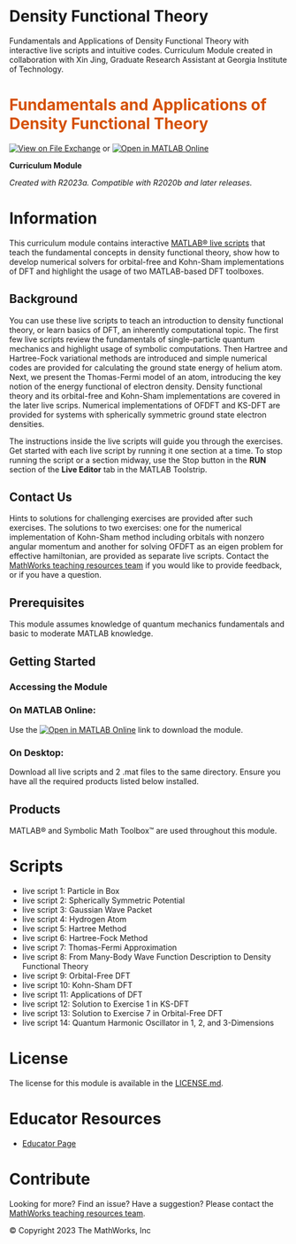 # Density Functional Theory
Fundamentals and Applications of Density Functional Theory with interactive live scripts and intuitive codes.
Curriculum Module created in collaboration with Xin Jing, Graduate Research Assistant at Georgia Institute of Technology.
<a name="T_DEF03274"></a>
# <span style="color:rgb(213,80,0)">Fundamentals and Applications of Density Functional Theory</span>
<a name="H_053613DF"></a>

[![View on File Exchange](https://www.mathworks.com/matlabcentral/images/matlab-file-exchange.svg)](https://www.mathworks.com/matlabcentral/fileexchange/155050-density-functional-theory) or [![Open in MATLAB Online](https://www.mathworks.com/images/responsive/global/open-in-matlab-online.svg)](https://matlab.mathworks.com/open/github/v1?repo=MathWorks-Teaching-Resources/Density-Functional-Theory)

**Curriculum Module**

_Created with R2023a. Compatible with R2020b and later releases._

# Information

This curriculum module contains interactive [MATLAB® live scripts](https://www.mathworks.com/products/matlab/live-editor.html) that teach the fundamental concepts in density functional theory, show how to develop numerical solvers for orbital-free and Kohn-Sham implementations of DFT and highlight the usage of two MATLAB-based DFT toolboxes.

<a name="H_F00D98E4"></a>
## Background

You can use these live scripts to teach an introduction to density functional theory, or learn basics of DFT, an inherently computational topic. The first few live scripts review the fundamentals of single-particle quantum mechanics and highlight usage of symbolic computations. Then Hartree and Hartree-Fock variational methods are introduced and simple numerical codes are provided for calculating the ground state energy of helium atom. Next, we present the Thomas-Fermi model of an atom, introducing the key notion of the energy functional of electron density. Density functional theory and its orbital-free and Kohn-Sham implementations are covered in the later live scrips. Numerical implementations of OFDFT and KS-DFT are provided for systems with spherically symmetric ground state electron densities. 


The instructions inside the live scripts will guide you through the exercises. Get started with each live script by running it one section at a time. To stop running the script or a section midway, use the Stop button in the **RUN** section of the **Live Editor** tab in the MATLAB Toolstrip.

## Contact Us

Hints to solutions for challenging exercises are provided after such exercises. The solutions to two exercises: one for the numerical implementation of Kohn-Sham method including orbitals with nonzero angular momentum and another for solving OFDFT as an eigen problem for effective hamiltonian, are provided as separate live scripts. Contact the [MathWorks teaching resources team](mailto:onlineteaching@mathworks.com) if you would like to provide feedback, or if you have a question.

<a name="H_30BC7141"></a>
## Prerequisites

This module assumes knowledge of quantum mechanics fundamentals and basic to moderate MATLAB knowledge.  

<a name="H_330E72C3"></a>
## Getting Started
### Accessing the Module
### **On MATLAB Online:**

Use the [![Open in MATLAB Online](https://www.mathworks.com/images/responsive/global/open-in-matlab-online.svg)](https://matlab.mathworks.com/open/github/v1?repo=MathWorks-Teaching-Resources/Density-Functional-Theory) link to download the module. 

### **On Desktop:**


Download all live scripts and 2 .mat files to the same directory. Ensure you have all the required products listed below installed. 

<a name="H_E850B4FF"></a>
## Products

MATLAB® and Symbolic Math Toolbox™ are used throughout this module.

<a name="H_E8C62B23"></a>
# Scripts
* live script 1: Particle in Box
* live script 2: Spherically Symmetric Potential
* live script 3: Gaussian Wave Packet
* live script 4: Hydrogen Atom
* live script 5: Hartree Method
* live script 6: Hartree-Fock Method
* live script 7: Thomas-Fermi Approximation
* live script 8: From Many-Body Wave Function Description to Density Functional Theory
* live script 9: Orbital-Free DFT
* live script 10: Kohn-Sham DFT
* live script 11: Applications of DFT
* live script 12: Solution to Exercise 1 in KS-DFT 
* live script 13: Solution to Exercise 7 in Orbital-Free DFT
* live script 14: Quantum Harmonic Oscillator in 1, 2, and 3-Dimensions
  
<a name="H_F61733D7"></a>
# License

The license for this module is available in the [LICENSE.md](https://github.com/MathWorks-Teaching-Resources/Density-Functional-Theory/main/LICENSE.md).



# Educator Resources
-  [Educator Page](https://www.mathworks.com/academia/educators.html) 
<a name="H_0FA5DA18"></a>
# Contribute 

Looking for more? Find an issue? Have a suggestion? Please contact the [MathWorks teaching resources team](mailto:%20onlineteaching@mathworks.com). 


© Copyright 2023 The MathWorks, Inc


